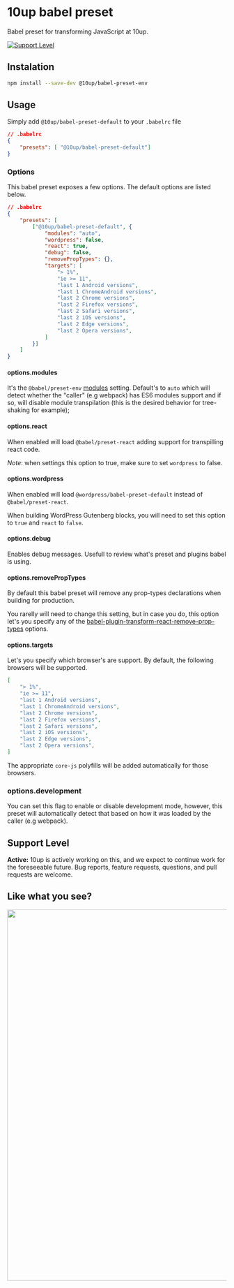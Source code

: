 # 10up babel preset
Babel preset for transforming JavaScript at 10up.

[![Support Level](https://img.shields.io/badge/support-active-green.svg)](#support-level)

## Instalation

```sh
npm install --save-dev @10up/babel-preset-env
```

## Usage

Simply add `@10up/babel-preset-default` to your `.babelrc` file
```json
// .babelrc
{
    "presets": [ "@10up/babel-preset-default"]
}
```

### Options
This babel preset exposes a few options. The default options are listed below.

```json
// .babelrc
{
    "presets": [
        ["@10up/babel-preset-default", {
            "modules": "auto",
            "wordpress": false,
            "react": true,
            "debug": false,
            "removePropTypes": {},
            "targets": [
                "> 1%",
                "ie >= 11",
                "last 1 Android versions",
                "last 1 ChromeAndroid versions",
                "last 2 Chrome versions",
                "last 2 Firefox versions",
                "last 2 Safari versions",
                "last 2 iOS versions",
                "last 2 Edge versions",
                "last 2 Opera versions",
            ]
        }]
    ]
}
```

#### options.modules
It's the `@babel/preset-env` [modules](https://babeljs.io/docs/en/babel-preset-env#modules) setting. Default's to `auto` which will detect whether the "caller" (e.g webpack) has ES6 modules support and if so, will disable module transpilation (this is the desired behavior for tree-shaking for example);

#### options.react
When enabled will load `@babel/preset-react` adding support for transpilling react code. 

*Note*: when settings this option to true, make sure to set `wordpress` to false.

#### options.wordpress
When enabled will load `@wordpress/babel-preset-default` instead of `@babel/preset-react`. 

When building WordPress Gutenberg blocks, you will need to set this option to `true` and `react` to `false`.

#### options.debug

Enables debug messages. Usefull to review what's preset and plugins babel is using.

#### options.removePropTypes
By default this babel preset will remove any prop-types declarations when building for production.

You rarelly will need to change this setting, but in case you do, this option let's you specify any of the [babel-plugin-transform-react-remove-prop-types](https://github.com/oliviertassinari/babel-plugin-transform-react-remove-prop-types) options. 

#### options.targets

Let's you specify which browser's are support. By default, the following browsers will be supported.

```json
[
    "> 1%",
    "ie >= 11",
    "last 1 Android versions",
    "last 1 ChromeAndroid versions",
    "last 2 Chrome versions",
    "last 2 Firefox versions",
    "last 2 Safari versions",
    "last 2 iOS versions",
    "last 2 Edge versions",
    "last 2 Opera versions",
]
```

The appropriate `core-js` polyfills will be added automatically for those browsers.

### options.development
You can set this flag to enable or disable development mode, however, this preset will automatically detect that based on how it was loaded by the caller (e.g webpack).

## Support Level

**Active:** 10up is actively working on this, and we expect to continue work for the foreseeable future. Bug reports, feature requests, questions, and pull requests are welcome.

## Like what you see?

<a href="http://10up.com/contact/"><img src="https://10updotcom-wpengine.s3.amazonaws.com/uploads/2016/10/10up-Github-Banner.png" width="850"></a>